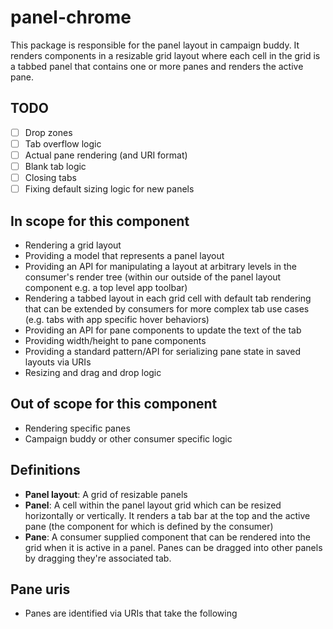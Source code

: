 # panel-chrome

This package is responsible for the panel layout in campaign buddy. It renders components in a resizable grid layout where each cell in the grid is a tabbed panel that contains one or more panes and renders the active pane.

## TODO

- [ ] Drop zones
- [ ] Tab overflow logic
- [ ] Actual pane rendering (and URI format)
- [ ] Blank tab logic
- [ ] Closing tabs
- [ ] Fixing default sizing logic for new panels

## In scope for this component

- Rendering a grid layout
- Providing a model that represents a panel layout
- Providing an API for manipulating a layout at arbitrary levels in the consumer's render tree (within our outside of the panel layout component e.g. a top level app toolbar)
- Rendering a tabbed layout in each grid cell with default tab rendering that can be extended by consumers for more complex tab use cases (e.g. tabs with app specific hover behaviors)
- Providing an API for pane components to update the text of the tab
- Providing width/height to pane components
- Providing a standard pattern/API for serializing pane state in saved layouts via URIs
- Resizing and drag and drop logic

## Out of scope for this component

- Rendering specific panes
- Campaign buddy or other consumer specific logic

## Definitions

- **Panel layout**: A grid of resizable panels
- **Panel**: A cell within the panel layout grid which can be resized horizontally or vertically. It renders a tab bar at the top and the active pane (the component for which is defined by the consumer)
- **Pane**: A consumer supplied component that can be rendered into the grid when it is active in a panel. Panes can be dragged into other panels by dragging they're associated tab.

## Pane uris

- Panes are identified via URIs that take the following
